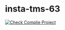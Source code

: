 # insta-tms-63
[![Check Complie Project](https://github.com/simonpirko/insta-tms-63/actions/workflows/maven.yml/badge.svg)](https://github.com/simonpirko/insta-tms-63/actions/workflows/maven.yml)
